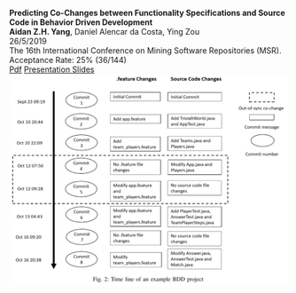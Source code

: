 **Predicting Co-Changes between Functionality Specifications and Source Code in Behavior Driven Development**  
**Aidan Z.H. Yang**, Daniel Alencar da Costa, Ying Zou  
26/5/2019    
The 16th International Conference on Mining Software Repositories (MSR).   
Acceptance Rate: 25% (36/144)  
[Pdf](http://aidanby.github.io/files/msr2019.pdf)
[Presentation Slides](https://aidanby.github.io/files/MSR_pres.pdf)
![MSR](https://github.com/aidanby/aidanby.github.io/blob/master/_includes/msr2019_timeline.png "MSR picture")
